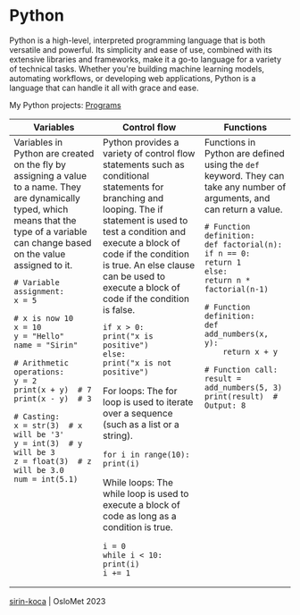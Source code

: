 # Python
Python is a high-level, interpreted programming language that is both versatile and powerful. Its simplicity and ease of use, combined with its extensive libraries and frameworks, make it a go-to language for a variety of technical tasks. Whether you're building machine learning models, automating workflows, or developing web applications, Python is a language that can handle it all with grace and ease.

My Python projects: [Programs](https://github.com/sirin-koca/Python_Fundamentals/tree/master/programs)

<table> 
<thead>
<tr>
<th>Variables</th>
<th>Control flow</th>
<th>Functions</th>
</tr>
</thead>
<tbody>
<tr>
<td td valign="top"> Variables in Python are created on the fly by assigning a value to a name. They are dynamically typed, which means that the type of a variable can change based on the value assigned to it.


```
# Variable assignment:
x = 5

# x is now 10
x = 10      
y = "Hello" 
name = "Sirin"

# Arithmetic operations:
y = 2
print(x + y)  # 7
print(x - y)  # 3

# Casting:
x = str(3)  # x will be '3'
y = int(3)  # y will be 3
z = float(3)  # z will be 3.0
num = int(5.1)
```

</td>
<td td valign="top"> Python provides a variety of control flow statements such as conditional statements for branching and looping. The if statement is used to test a condition and execute a block of code if the condition is true. An else clause can be used to execute a block of code if the condition is false.   


```
if x > 0:
print("x is positive")
else:
print("x is not positive")    
```

For loops: 
The for loop is used to iterate over a sequence (such as a list or a string).

```
for i in range(10):
print(i)  
```

While loops: 
The while loop is used to execute a block of code as long as a condition is true.

```
i = 0
while i < 10:
print(i)
i += 1
```

</td>
<td td valign="top"> Functions in Python are defined using the <code>def</code> keyword. They can take any number of arguments, and can return a value.  


```
# Function definition:
def factorial(n):
if n == 0:
return 1
else:
return n * factorial(n-1)

# Function definition:
def add_numbers(x, y):
    return x + y

# Function call:
result = add_numbers(5, 3)
print(result)  # Output: 8
``` 

</td>
</tr>        
</tbody>
</table>

[sirin-koca](https://github.com/sirin-koca) | OsloMet 2023
